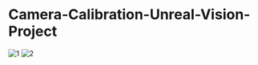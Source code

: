 # Camera-Calibration-Unreal-Vision-Project

![1](https://github.com/farihachaiti/Camera-Calibration-Unreal-Vision-Project/assets/28699352/40212e4c-1e09-45b0-af2d-259d2b646f26)
![2](https://github.com/farihachaiti/Camera-Calibration-Unreal-Vision-Project/assets/28699352/56301030-787f-4ac2-bded-a3936ec0dde9)
